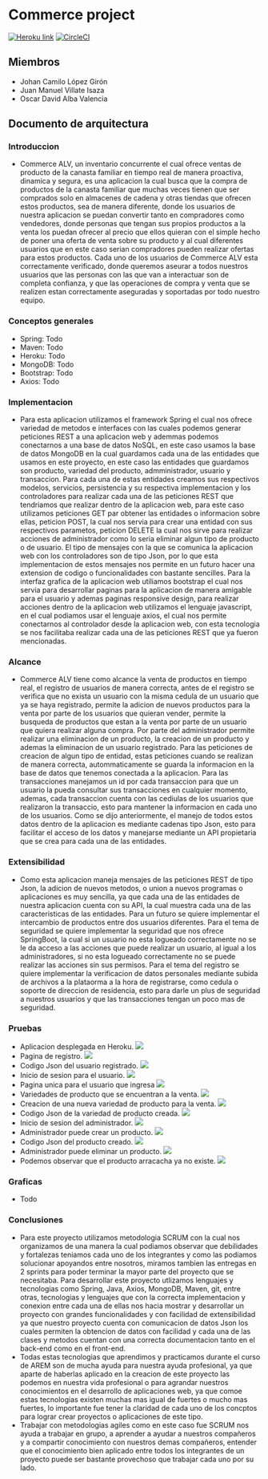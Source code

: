 # Commerce project
[![Heroku link](https://www.herokucdn.com/deploy/button.png)](https://commerce-project.herokuapp.com/)
[![CircleCI](https://circleci.com/gh/PDSW-ECI/base-proyectos.svg?style=svg)](https://circleci.com/gh/ProyectoARSWInventarioConcurrente/NewCommerce)
## Miembros
- Johan Camilo López Girón
- Juan Manuel Villate Isaza
- Oscar David Alba Valencia

## Documento de arquitectura

### Introduccion
- Commerce ALV, un inventario concurrente el cual ofrece ventas de producto de la canasta familiar en tiempo real de manera proactiva, dinamica y segura, es una aplicacion la cual busca que la compra de productos de la canasta familiar que muchas veces tienen que ser comprados solo en almacenes de cadena y otras tiendas que ofrecen estos productos, sea de manera diferente, donde los usuarios de nuestra aplicacion se puedan convertir tanto en compradores como vendedores, donde personas que tengan sus propios productos a la venta los puedan ofrecer al precio que ellos quieran con el simple hecho de poner una oferta de venta sobre su producto y al cual diferentes usuarios que en este caso serian compradores pueden realizar ofertas para estos productos.
Cada uno de los usuarios de Commerce ALV esta correctamente verificado, donde queremos aseurar a todos nuestros usuarios que las personas con las que van a interactuar son de completa confianza, y que las operaciones de compra y venta que se realizen estan correctamente aseguradas y soportadas por todo nuestro equipo.
### Conceptos generales
- Spring: Todo
- Maven: Todo
- Heroku: Todo
- MongoDB: Todo
- Bootstrap: Todo
- Axios: Todo
### Implementacion
- Para esta aplicacion utilizamos el framework Spring el cual nos ofrece variedad de metodos e interfaces con las cuales podemos generar peticiones REST a una aplicacion web y ademmas podemos conectarnos a una base de datos NoSQL, en este caso usamos la base de datos MongoDB en la cual guardamos cada una de las entidades que usamos en este proyecto, en este caso las entidades que guardamos son producto, variedad del producto, admministrador, usuario y transaccion. Para cada una de estas entidades creamos sus respectivos modelos, servicios, persistencia y su respectiva implementacion y los controladores para realizar cada una de las peticiones REST que tendriamos que realizar dentro de la aplicacion web, para este caso utilizamos peticiones GET par obtener las entidades o informacion sobre ellas, peticion POST, la cual nos servia para crear una entidad con sus respectivos parametos, peticion DELETE la cual nos sirve para realizar acciones de administrador como lo seria eliminar algun tipo de producto o de usuario. El tipo de mensajes con la que se comunica la aplicacion web con los controladores son de tipo Json, por lo que esta implementacion de estos mensajes nos permite en un futuro hacer una extension de codigo o funcionalidades con bastante sencilles. Para la interfaz grafica de la aplicacion web utiliamos bootstrap el cual nos servia para desarrollar paginas para la aplicacion de manera amigable para el usuario y ademas paginas responsive design, para realizar acciones dentro de la aplicacion web utilizamos el lenguaje javascript, en el cual podiamos usar el lenguaje axios, el cual nos permite conectarnos al controlador desde la aplicacion web, con esta tecnologia se nos facilitaba realizar cada una de las peticiones REST que ya fueron mencionadas.
### Alcance
- Commerce ALV tiene como alcance la venta de productos en tiempo real, el registro de usuarios de manera correcta, antes de el registro se verifica que no exista un usuario con la misma cedula de un usuario que ya se haya registrado, permite la adicion de nuevos productos para la venta por parte de los usuarios que quieran vender, permite la busqueda de productos que estan a la venta por parte de un usuario que quiera realizar alguna compra. Por parte del administrador permite realizar una eliminacion de un producto, la creacion de un producto y ademas la eliminacion de un usuario registrado. Para las peticiones de creacion de algun tipo de entidad, estas peticiones cuando se realizan de manera correcta, autommaticamente se guarda la informacion en la base de datos que tenemos conectada a la aplicacion. Para las transacciones manejamos un id por cada transaccion para que un usuario la pueda consultar sus transacciones en cualquier momento, ademas, cada transaccion cuenta con las cediulas de los usuarios que realizaron la transaccio, esto para mantener la informacion en cada uno de los usuarios. Como se dijo anteriormente, el manejo de todos estos datos dentro de la aplicacion es mediante cadenas tipo Json, esto para facilitar el acceso de los datos y manejarse mediante un API propietaria que se crea para cada una de las entidades.
### Extensibilidad
- Como esta aplicacion maneja mensajes de las peticiones REST de tipo Json, la adicion de nuevos metodos, o union a nuevos programas o aplicaciones es muy sencilla, ya que cada una de las entidades de nuestra aplicacion cuenta con su API, la cual muestra cada una de las caracteristicas de las entidades. Para un futuro se quiere implementar el intercambio de productos entre dos usuarios diferentes.
Para el tema de seguridad se quiere implementar la seguridad que nos ofrece SpringBoot, la cual si un usuario no esta logueado correctamente no se le da acceso a las acciones que puede realizar un usuario, al igual a los administradores, si no esta logueado correctamente no se puede realizar las acciones sin sus permisos.
Para el tema del registro se quiere implementar la verificacion de datos personales mediante subida de archivos a la plataorma a la hora de registrarse, como cedula o soporte de direccion de residencia, esto para darle un plus de seguridad a nuestros usuarios y que las transacciones tengan un poco mas de seguridad.
### Pruebas
- Aplicacion desplegada en Heroku.
![](screenshots/appHeroku.png)
- Pagina de registro.
![](screenshots/appRegistro.png)
- Codigo Json del usuario registrado.
![](screenshots/apiRegistro.png)
- Inicio de sesion para el usuario.
![](screenshots/appInicio.png)
- Pagina unica para el usuario que ingresa
![](screenshots/appUsuario.png)
- Variedades de producto que se encuentran a la venta.
![](screenshots/appProductosVenta.png)
- Creacion de una nueva variedad de producto para la venta.
![](screenshots/appVariedadProducto.png)
- Codigo Json de la variedad de producto creada.
![](screenshots/apiVariedadProducto.png)
- Inicio de sesion del administrador.
![](screenshots/appInicioAdmin.png)
- Administrador puede crear un producto.
![](screenshots/appCrearProducto.png)
- Codigo Json del producto creado.
![](screenshots/apiCrearProducto.png)
- Administrador puede eliminar un producto.
![](screenshots/appEliminarProducto.png)
- Podemos observar que el producto arracacha ya no existe.
![](screenshots/apiEliminarProducto.png)
### Graficas
- Todo
### Conclusiones
- Para este proyecto utilizamos metodologia SCRUM con la cual nos organizamos de una manera la cual podiamos observar que debilidades y fortalezas teniamos cada uno de los integrantes y como las podiamos solucionar apoyandos entre nosotros, miramos tambien las entregas en 2 sprints para poder terminar la mayor parte del proyecto que se necesitaba.
Para desarrollar este proyecto utlizamos lenguajes y tecnologias como Spring, Java, Axios, MongoDB, Maven, git, entre otras, tecnologias y lenguajes que con la correcta implementacion y conexion entre cada una de ellas nos hacia mostrar y desarrollar un proyecto con grandes funcionalidades y con facilidad de extensibilidad ya que nuestro proyecto cuenta con comunicacion de datos Json los cuales permiten la obtencion de datos con facilidad y cada una de las clases y metodos cuentan con una correcta documentacion tanto en el back-end como en el front-end.
- Todas estas tecnologias que aprendimos y practicamos durante el curso de AREM son de mucha ayuda para nuestra ayuda profesional, ya que aparte de haberlas aplicado en la creacion de este proyecto las podemos en nuestra vida profesional o para agrandar nuestros conocimientos en el desarrollo de aplicaciones web, ya que comoe estas tecnologias existen muchas mas igual de fuertes o mucho mas fuertes, lo importante fue tener la claridad de cada uno de los concptos para lograr crear proyectos o aplicaciones de este tipo.
- Trabajar con metodologias agiles como en este caso fue SCRUM nos ayuda a trabajar en grupo, a aprender a ayudar a nuestros compañeros y a compartir conocimiento con nuestros demas compañeros, entender que el conocimiento bien aplicado entre todos los integrantes de un proyecto puede ser bastante provechoso que trabajar cada uno por su lado.
